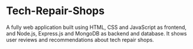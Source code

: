 # Tech-Repair-Shops

A fully web application built using HTML, CSS and JavaScript as
frontend, and Node.js, Express.js and MongoDB as backend and database. It shows
user reviews and recommendations about tech repair shops.
